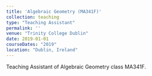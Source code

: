 ```yaml
---
title: 'Algebraic Geometry (MA341F)'
collection: teaching
type: "Teaching Assistant"
permalink: ''
venue: "Trinity College Dublin"
date: 2019-01-01
courseDates: "2019"
location: "Dublin, Ireland"
---
```

Teaching Assistant of Algebraic Geometry class MA341F.
